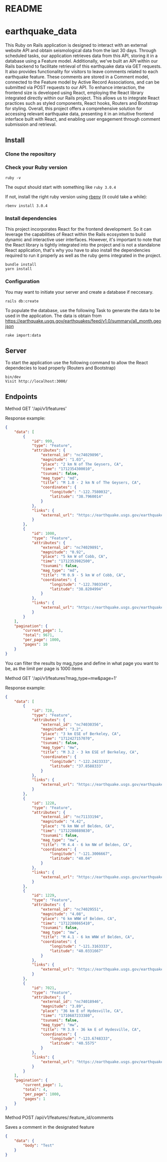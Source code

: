 # README

# earthquake_data

This Ruby on Rails application is designed to interact with an external website API and obtain seismological data from the last 30 days. Through scheduled tasks, our application retrieves data from this API, storing it in a database using a Feature model. Additionally, we've built an API within our Rails backend to facilitate retrieval of this earthquake data via GET requests. It also provides functionality for visitors to leave comments related to each earthquake feature. These comments are stored in a Comment model, connected to the Feature model by Active Record Associations, and can be submitted via POST requests to our API.
To enhance interaction, the frontend size is developed using React, employing the React library integrated directly within our Rails project. This allows us to integrate React practices such as styled components, React hooks, Routers and Bootstrap for styling. 
Overall, this project offers a comprehensive solution for accessing relevant earthquake data, presenting it in an intuitive frontend interface built with React, and enabling user engagement through comment submission and retrieval.

## Install

### Clone the repository

### Check your Ruby version

```shell
ruby -v
```

The ouput should start with something like `ruby 3.0.4`

If not, install the right ruby version using [rbenv](https://github.com/rbenv/rbenv) (it could take a while):

```shell
rbenv install 3.0.4
```

### Install dependencies

This project incorporates React for the frontend development. So it can leverage the capabilities of React within the Rails ecosystem to build dynamic and interactive user interfaces. However, it's important to note that the React library is tightly integrated into the project and is not a standalone React application, that's why you have to also install the dependencies required to run it properly as well as the ruby gems integrated in the project.

```shell
bundle install
yarn install
```

### Configuration

You may want to initiate your server and create a database if neccesary.

```shell
rails db:create
```

To populate the database, use the following Task to generate the data to be used in the application. The data is obtain from https://earthquake.usgs.gov/earthquakes/feed/v1.0/summary/all_month.geojson

```shell
rake import:data
```

## Server
To start the application use the following command to allow the React dependecies to load properly (Routers and Bootstrap)

```shell
bin/dev
Visit http://localhost:3000/
```

## Endpoints

Method GET '/api/v1/features'

Response example:

```json
{
    "data": [
        {
            "id": 999,
            "type": "Feature",
            "attributes": {
                "external_id": "nc74029896",
                "magnitude": "1.03",
                "place": "2 km N of The Geysers, CA",
                "time": "1712354300010",
                "tsunami": false,
                "mag_type": "md",
                "title": "M 1.0 - 2 km N of The Geysers, CA",
                "coordinates": {
                    "longitude": "-122.7580032",
                    "latitude": "38.7960014"
                }
            },
            "links": {
                "external_url": "https://earthquake.usgs.gov/earthquakes/eventpage/nc74029896"
            }
        },
        {
            "id": 1000,
            "type": "Feature",
            "attributes": {
                "external_id": "nc74029891",
                "magnitude": "0.92",
                "place": "5 km W of Cobb, CA",
                "time": "1712353982500",
                "tsunami": false,
                "mag_type": "md",
                "title": "M 0.9 - 5 km W of Cobb, CA",
                "coordinates": {
                    "longitude": "-122.7803345",
                    "latitude": "38.8204994"
                }
            },
            "links": {
                "external_url": "https://earthquake.usgs.gov/earthquakes/eventpage/nc74029891"
            }
        }
    ],
    "pagination": {
        "current_page": 1,
        "total": 9671,
        "per_page": 1000,
        "pages": 10
    }
}
```

You can filter the results by mag_type and define in what page you want to be, as the limit per page is 1000 items

Method GET '/api/v1/features?mag_type=mw&page=1'

Response example:

```json
{
    "data": [
        {
            "id": 728,
            "type": "Feature",
            "attributes": {
                "external_id": "nc74030356",
                "magnitude": "3.2",
                "place": "3 km ESE of Berkeley, CA",
                "time": "1712427157070",
                "tsunami": false,
                "mag_type": "mw",
                "title": "M 3.2 - 3 km ESE of Berkeley, CA",
                "coordinates": {
                    "longitude": "-122.2423333",
                    "latitude": "37.8588333"
                }
            },
            "links": {
                "external_url": "https://earthquake.usgs.gov/earthquakes/eventpage/nc74030356"
            }
        },
        {
            "id": 1228,
            "type": "Feature",
            "attributes": {
                "external_id": "nc71133194",
                "magnitude": "4.42",
                "place": "6 km NW of Belden, CA",
                "time": "1712280889830",
                "tsunami": false,
                "mag_type": "mw",
                "title": "M 4.4 - 6 km NW of Belden, CA",
                "coordinates": {
                    "longitude": "-121.3006667",
                    "latitude": "40.04"
                }
            },
            "links": {
                "external_url": "https://earthquake.usgs.gov/earthquakes/eventpage/nc71133194"
            }
        },
        {
            "id": 1229,
            "type": "Feature",
            "attributes": {
                "external_id": "nc74029551",
                "magnitude": "4.08",
                "place": "6 km WNW of Belden, CA",
                "time": "1712280865410",
                "tsunami": false,
                "mag_type": "mw",
                "title": "M 4.1 - 6 km WNW of Belden, CA",
                "coordinates": {
                    "longitude": "-121.3163333",
                    "latitude": "40.0331667"
                }
            },
            "links": {
                "external_url": "https://earthquake.usgs.gov/earthquakes/eventpage/nc74029551"
            }
        },
        {
            "id": 7021,
            "type": "Feature",
            "attributes": {
                "external_id": "nc74018946",
                "magnitude": "3.89",
                "place": "36 km E of Hydesville, CA",
                "time": "1710687233380",
                "tsunami": false,
                "mag_type": "mw",
                "title": "M 3.9 - 36 km E of Hydesville, CA",
                "coordinates": {
                    "longitude": "-123.6748333",
                    "latitude": "40.5575"
                }
            },
            "links": {
                "external_url": "https://earthquake.usgs.gov/earthquakes/eventpage/nc74018946"
            }
        }
    ],
    "pagination": {
        "current_page": 1,
        "total": 4,
        "per_page": 1000,
        "pages": 1
    }
}
```

Method POST /api/v1/features/:feature_id/comments

Saves a comment in the designated feature

```json
{
    "data": {
        "body": "Test"
    }
}
```